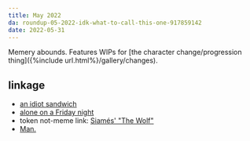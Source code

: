 ```yaml
---
title: May 2022
da: roundup-05-2022-idk-what-to-call-this-one-917859142
date: 2022-05-31
---
```

Memery abounds. Features WIPs for [the character change/progression thing]({%include url.html%}/gallery/changes).

## linkage
- <a href="https://knowyourmeme.com/memes/an-idiot-sandwich" class="ext">an idiot sandwich</a>
- <a href="https://knowyourmeme.com/memes/alone-on-a-friday-night-god-youre-pathetic" class="ext">alone on a Friday night</a>
- token not-meme link: <a href="https://www.youtube.com/watch?v=lX44CAz-JhU" class="ext">Siamés' "The Wolf"</a>
- <a href="https://knowyourmeme.com/memes/man" class="ext">Man.</a>